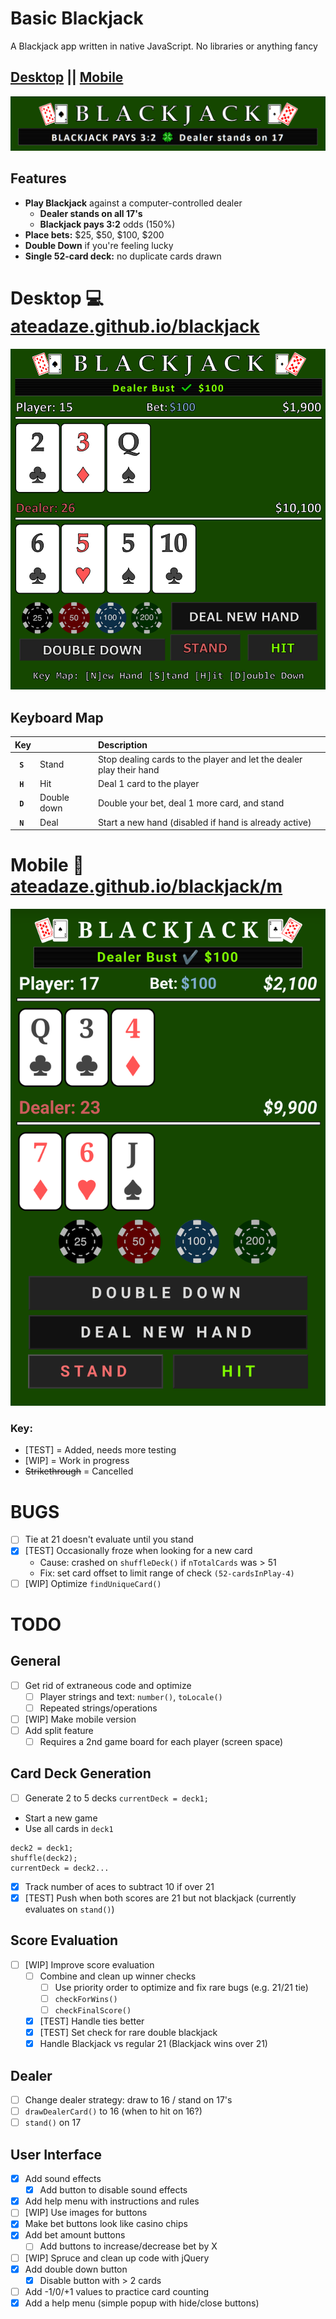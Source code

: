 # Basic Blackjack
A Blackjack app written in native JavaScript. No libraries or anything fancy

## [Desktop](https://ateadaze.github.io/blackjack) || [Mobile](https://ateadaze.github.io/blackjack/m)
![blackjack_banner](/blackjack/images/blackjack_banner.png)

## Features
* **Play Blackjack** against a computer-controlled dealer
  * **Dealer stands on all 17's**
  * **Blackjack pays 3:2** odds (150%)
* **Place bets:** $25, $50, $100, $200
* **Double Down** if you're feeling lucky
* **Single 52-card deck:** no duplicate cards drawn

# Desktop 💻 [ateadaze.github.io/blackjack](https://ateadaze.github.io/blackjack)
![blackjack_screenshot.png](/blackjack/images/blackjack_screenshot.png)

## Keyboard Map

Key|&nbsp;|Description
---|:--|:--
|**`  S  `**|Stand| Stop dealing cards to the player and let the dealer play their hand
|**`  H  `**|Hit| Deal 1 card to the player
|**`  D  `**|Double down| Double your bet, deal 1 more card, and stand
|**`  N  `**|Deal| Start a new hand (disabled if hand is already active)

# Mobile 📱 [ateadaze.github.io/blackjack/m](https://ateadaze.github.io/blackjack/m/)
![mobile_screenshot](/blackjack/images/blackjack-mobile_screenshot.png)

### Key:
* [TEST] = Added, needs more testing
* [WIP] = Work in progress
* ~~Strikethrough~~ = Cancelled

# BUGS

* [ ] Tie at 21 doesn't evaluate until you stand
* [x] [TEST] Occasionally froze when looking for a new card
  * Cause: crashed on `shuffleDeck()` if `nTotalCards` was > 51
  * Fix: set card offset to limit range of check `(52-cardsInPlay-4)`
* [ ] [WIP] Optimize `findUniqueCard()`

# TODO

## General
* [ ] Get rid of extraneous code and optimize
  * [ ] Player strings and text: `number()`, `toLocale()`
  * [ ] Repeated strings/operations
* [ ] [WIP] Make mobile version
* [ ] Add split feature
    * [ ] Requires a 2nd game board for each player (screen space)

## Card Deck Generation
* [ ] Generate 2 to  5 decks
`currentDeck = deck1;`
- Start a new game
- Use all cards in `deck1`
```
deck2 = deck1;
shuffle(deck2);
currentDeck = deck2...
```
* [x] Track number of aces to subtract 10 if over 21
* [x] [TEST] Push when both scores are 21 but not blackjack (currently evaluates on `stand()`)

## Score Evaluation
* [ ] [WIP] Improve score evaluation
  * [ ] Combine and clean up winner checks
    * [ ] Use priority order to optimize and fix rare bugs (e.g. 21/21 tie)
    * [ ] `checkForWins()`
    * [ ] `checkFinalScore()`
  * [x] [TEST] Handle ties better
  * [x] [TEST] Set check for rare double blackjack
  * [x] Handle Blackjack vs regular 21 (Blackjack wins over 21)

## Dealer
* [ ] Change dealer strategy: draw to 16 / stand on 17's
 * [ ] `drawDealerCard()` to 16 (when to hit on 16?)
* [ ] `stand()` on 17

## User Interface
* [x] Add sound effects
  * [x] Add button to disable sound effects
* [x] Add help menu with instructions and rules
* [ ] [WIP] Use images for buttons
* [x] Make bet buttons look like casino chips
* [x] Add bet amount buttons
  * [ ] Add buttons to increase/decrease bet by X
* [ ] [WIP] Spruce and clean up code with jQuery
* [x] Add double down button
  * [x] Disable button with > 2 cards
* [ ] Add -1/0/+1 values to practice card counting
* [x] Add a help menu (simple popup with hide/close buttons)
